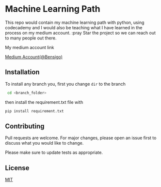 # Machine Learning Path
This repo would contain my machine learning path with python, using codecademy and I would also be teaching what I have learned in the process on my medium account. :pray Star the project so we can reach out to many people out there.

My medium account link

[Medium Account(@Bensigo)](https://medium.com/@bensigo)

## Installation
To install any branch you, first you change ``dir`` to the branch
```bash
 cd <branch_folder> 
 ```
 then install the requirement.txt file with 
 ```python 
 pip install requirement.txt
 ```
 
 ## Contributing
Pull requests are welcome. For major changes, please open an issue first to discuss what you would like to change.

Please make sure to update tests as appropriate.

 ## License
[MIT](https://choosealicense.com/licenses/mit/)
 

